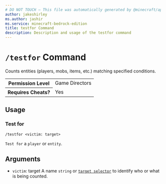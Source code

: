 ```yaml
---
# DO NOT TOUCH — This file was automatically generated by @minecraft/api-docs-generator, to report problems file an issue at https://github.com/Mojang/minecraft-scripting-libraries
author: jakeshirley
ms.author: jashir
ms.service: minecraft-bedrock-edition
title: testfor Command
description: Description and usage of the testfor command
---
```

# `/testfor` Command
Counts entities (players, mobs, items, etc.) matching specified conditions.

<table>
  <tr>
    <th>Permission Level</th>
    <td>Game Directors</td>
  </tr>
  <tr>
    <th>Requires Cheats?</th>
    <td>Yes</td>
  </tr>
</table>

## Usage
### Test for
`/testfor <victim: target>`

`Test for` a `player` or `entity`.

## Arguments
- `victim`: target
A name `string` or [`target selector`](https://learn.microsoft.com/minecraft/creator/documents/commandsintroduction#target-selectors) to identify who or what is being counted.
